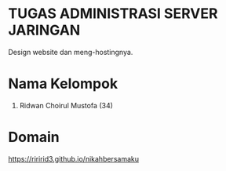# TUGAS ADMINISTRASI SERVER JARINGAN
Design website dan meng-hostingnya.

# Nama Kelompok
1. Ridwan Choirul Mustofa (34)

# Domain
https://riririd3.github.io/nikahbersamaku
